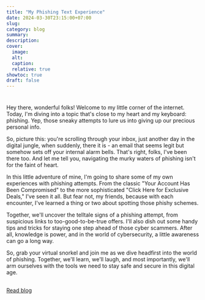 ```yaml
---
title: "My Phishing Text Experience"
date: 2024-03-30T23:15:00+07:00
slug: 
category: blog 
summary:
description: 
cover:
  image: 
  alt:
  caption: 
  relative: true
showtoc: true
draft: false
---
```


# 
Hey there, wonderful folks! Welcome to my little corner of the internet. Today, I'm diving into a topic that's close to my heart and my keyboard: phishing. Yep, those sneaky attempts to lure us into giving up our precious personal info.

So, picture this: you're scrolling through your inbox, just another day in the digital jungle, when suddenly, there it is - an email that seems legit but somehow sets off your internal alarm bells. That's right, folks, I've been there too. And let me tell you, navigating the murky waters of phishing isn't for the faint of heart.

In this little adventure of mine, I'm going to share some of my own experiences with phishing attempts. From the classic "Your Account Has Been Compromised" to the more sophisticated "Click Here for Exclusive Deals," I've seen it all. But fear not, my friends, because with each encounter, I've learned a thing or two about spotting those phishy schemes.

Together, we'll uncover the telltale signs of a phishing attempt, from suspicious links to too-good-to-be-true offers. I'll also dish out some handy tips and tricks for staying one step ahead of those cyber scammers. After all, knowledge is power, and in the world of cybersecurity, a little awareness can go a long way.

So, grab your virtual snorkel and join me as we dive headfirst into the world of phishing. Together, we'll learn, we'll laugh, and most importantly, we'll arm ourselves with the tools we need to stay safe and secure in this digital age.
##

###

[Read blog](https://)